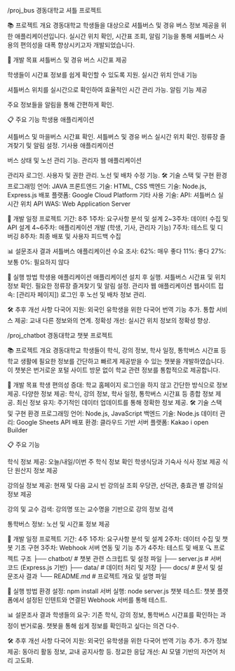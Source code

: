 /proj_bus
경동대학교 셔틀 프로젝트

📚 프로젝트 개요
경동대학교 학생들을 대상으로 셔틀버스 및 경유 버스 정보 제공을 위한 애플리케이션입니다. 실시간 위치 확인, 시간표 조회, 알림 기능을 통해 셔틀버스 사용의 편의성을 대폭 향상시키고자 개발되었습니다.

🎯 개발 목표
셔틀버스 및 경유 버스 시간표 제공

학생들이 시간표 정보를 쉽게 확인할 수 있도록 지원.
실시간 위치 안내 기능

셔틀버스 위치를 실시간으로 확인하여 효율적인 시간 관리 가능.
알림 기능 제공

주요 정보들을 알림을 통해 간편하게 확인.

📋 주요 기능
학생용 애플리케이션

셔틀버스 및 마을버스 시간표 확인.
셔틀버스 및 경유 버스 실시간 위치 확인.
정류장 즐겨찾기 및 알림 설정.
기사용 애플리케이션

버스 상태 및 노선 관리 기능.
관리자 웹 애플리케이션

관리자 로그인.
사용자 및 권한 관리.
노선 및 배차 수정 기능.
🛠️ 기술 스택 및 구현 환경
프로그래밍 언어: JAVA
프론트엔드 기술: HTML, CSS
백엔드 기술: Node.js, Express.js
배포 플랫폼: Google Cloud Platform
기타 사용 기술:
API: 셔틀버스 실시간 위치 API
WAS: Web Application Server

📅 개발 일정
프로젝트 기간: 8주
1주차: 요구사항 분석 및 설계
2~3주차: 데이터 수집 및 API 설계
4~6주차: 애플리케이션 개발 (학생, 기사, 관리자 기능)
7주차: 테스트 및 디버깅
8주차: 최종 배포 및 사용자 피드백 수집

📊 설문조사 결과
셔틀버스 애플리케이션 수요 조사:
62%: 매우 좋다
11%: 좋다
27%: 보통
0%: 필요하지 않다

🚀 실행 방법
학생용 애플리케이션
애플리케이션 설치 후 실행.
셔틀버스 시간표 및 위치 정보 확인.
필요한 정류장 즐겨찾기 및 알림 설정.
관리자 웹 애플리케이션
웹사이트 접속: [관리자 페이지])
로그인 후 노선 및 배차 정보 관리.

🛠️ 추후 개선 사항
다국어 지원: 외국인 유학생을 위한 다국어 번역 기능 추가.
통합 서비스 제공: 교내 다른 정보와의 연계.
정확성 개선: 실시간 위치 정보의 정확성 향상.





/proj_chatbot
경동대학교 챗봇 프로젝트

📚 프로젝트 개요
경동대학교 학생들이 학식, 강의 정보, 학사 일정, 통학버스 시간표 등 학교 생활에 필요한 정보를 간단하고 빠르게 제공받을 수 있는 챗봇을 개발하였습니다. 이 챗봇은 번거로운 포털 사이트 방문 없이 학교 관련 정보를 통합적으로 제공합니다.

🎯 개발 목표
학생 편의성 증대: 학교 홈페이지 로그인을 하지 않고 간단한 방식으로 정보 제공.
다양한 정보 제공: 학식, 강의 정보, 학사 일정, 통학버스 시간표 등 종합 정보 제공.
최신 정보 유지: 주기적인 데이터 업데이트를 통해 정확한 정보 제공.
🛠️ 기술 스택 및 구현 환경
프로그래밍 언어: Node.js, JavaScript
백엔드 기술: Node.js
데이터 관리: Google Sheets API
배포 환경: 클라우드 기반 서버
플랫폼: Kakao i open Builder

📋 주요 기능

학식 정보 제공:
오늘/내일/이번 주 학식 정보 확인
학생식당과 기숙사 식사 정보 제공
식단 원산지 정보 제공

강의실 정보 제공:
현재 및 다음 교시 빈 강의실 조회
우당관, 선덕관, 충효관 별 강의실 정보 제공

강의 및 교수 검색:
강의명 또는 교수명을 기반으로 강의 정보 검색

통학버스 정보:
노선 및 시간표 정보 제공

📅 개발 일정
프로젝트 기간: 4주
1주차: 요구사항 분석 및 설계
2주차: 데이터 수집 및 챗봇 기초 구현
3주차: Webhook 서버 연동 및 기능 추가
4주차: 테스트 및 배포
🔍 프로젝트 구조
├── chatbot/               # 챗봇 관련 스크립트 및 설정 파일
├── server.js              # 서버 코드 (Express.js 기반)
├── data/                  # 데이터 처리 및 저장
├── docs/                  # 문서 및 설문조사 결과
└── README.md              # 프로젝트 개요 및 설명 파일

🚀 실행 방법
환경 설정:
npm install
서버 실행:
node server.js
챗봇 테스트:
챗봇 플랫폼에서 설정된 인텐트와 연결된 Webhook 서버를 통해 테스트.

📊 설문조사 결과
학생들의 요구:
기존 학식, 강의 정보, 통학버스 시간표를 확인하는 과정이 번거로움.
챗봇을 통해 쉽게 정보를 확인하고 싶다는 의견 다수.

🛠️ 추후 개선 사항
다국어 지원: 외국인 유학생을 위한 다국어 번역 기능 추가.
추가 정보 제공: 동아리 활동 정보, 교내 공지사항 등.
정교한 응답 개선: AI 모델 기반의 자연어 처리 고도화.